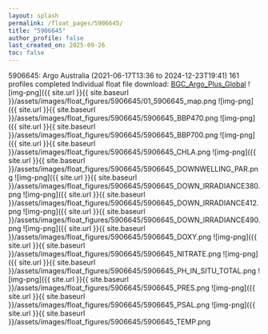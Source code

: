 ```yaml
---
layout: splash
permalink: /float_pages/5906645/
title: "5906645"
author_profile: false
last_created_on: 2025-09-26
toc: false
---
```

 
5906645: Argo Australia (2021-06-17T13:36 to 2024-12-23T19:41)
161 profiles completed
Individual float file download: [BGC_Argo_Plus_Global](https://ftp.soest.hawaii.edu/bgc_argo_plus/Individual_Floats/outliers_removed/5906645_Sprof_processed.nc)
![img-png]({{ site.url }}{{ site.baseurl }}/assets/images/float_figures/5906645/01_5906645_map.png
![img-png]({{ site.url }}{{ site.baseurl }}/assets/images/float_figures/5906645/5906645_BBP470.png
![img-png]({{ site.url }}{{ site.baseurl }}/assets/images/float_figures/5906645/5906645_BBP700.png
![img-png]({{ site.url }}{{ site.baseurl }}/assets/images/float_figures/5906645/5906645_CHLA.png
![img-png]({{ site.url }}{{ site.baseurl }}/assets/images/float_figures/5906645/5906645_DOWNWELLING_PAR.png
![img-png]({{ site.url }}{{ site.baseurl }}/assets/images/float_figures/5906645/5906645_DOWN_IRRADIANCE380.png
![img-png]({{ site.url }}{{ site.baseurl }}/assets/images/float_figures/5906645/5906645_DOWN_IRRADIANCE412.png
![img-png]({{ site.url }}{{ site.baseurl }}/assets/images/float_figures/5906645/5906645_DOWN_IRRADIANCE490.png
![img-png]({{ site.url }}{{ site.baseurl }}/assets/images/float_figures/5906645/5906645_DOXY.png
![img-png]({{ site.url }}{{ site.baseurl }}/assets/images/float_figures/5906645/5906645_NITRATE.png
![img-png]({{ site.url }}{{ site.baseurl }}/assets/images/float_figures/5906645/5906645_PH_IN_SITU_TOTAL.png
![img-png]({{ site.url }}{{ site.baseurl }}/assets/images/float_figures/5906645/5906645_PRES.png
![img-png]({{ site.url }}{{ site.baseurl }}/assets/images/float_figures/5906645/5906645_PSAL.png
![img-png]({{ site.url }}{{ site.baseurl }}/assets/images/float_figures/5906645/5906645_TEMP.png
